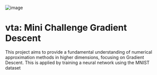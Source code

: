 ![image](https://user-images.githubusercontent.com/39002725/231697029-a8a0f544-d39c-4582-bd67-f8ad617d96bb.png)

# vta: Mini Challenge Gradient Descent

This project aims to provide a fundamental understanding of numerical approximation methods in higher dimensions, focusing on Gradient Descent. This is applied by training a neural network using the MNIST dataset
